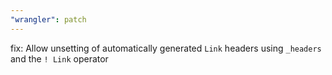 ```yaml
---
"wrangler": patch
---
```


fix: Allow unsetting of automatically generated `Link` headers using `_headers` and the `! Link` operator
